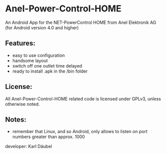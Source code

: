 Anel-Power-Control-HOME
=======================

An Android App for the NET-PowerControl HOME from Anel Elektronik AG (for Android version 4.0 and higher)

Features:
---------
- easy to use configuration
- handsome layout
- switch off one outlet time delayed
- ready to install .apk in the /bin folder

License:
--------
All Anel-Power-Control-HOME related code is licensed under GPLv3, unless otherwise noted.

Notes:
------
- remember that Linux, and so Android, only allows to listen on port numbers greater than approx. 1000

developer: Karl Däubel

